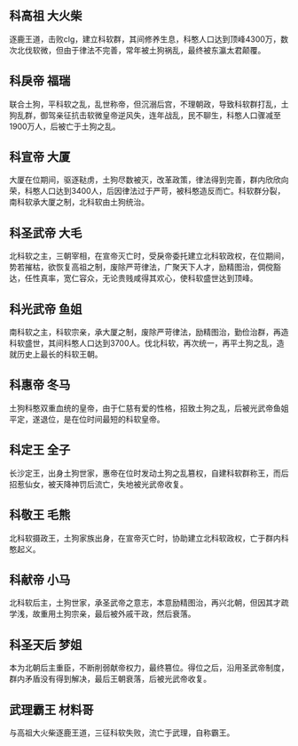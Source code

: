 ## 科高祖 大火柴

逐鹿王道，击败clg，建立科软群，其间修养生息，科憨人口达到顶峰4300万，数次北伐软微，但由于律法不完善，常年被土狗祸乱，最终被东瀛太君颠覆。

## 科戾帝 福瑞

联合土狗，平科软之乱，乱世称帝，但沉溺后宫，不理朝政，导致科软群打乱，土狗乱群，御驾亲征抗击软微皇帝逆风失，连年战乱，民不聊生，科憨人口骤减至1900万人，后被亡于土狗之乱。

## 科宣帝 大厦

大厦在位期间，驱逐鞑虏，土狗尽数被灭，改革政策，律法得到完善，群内欣欣向荣，科憨人口达到3400人，后因律法过于严苛，被科憨造反而亡。科软群分裂，南科软承大厦之制，北科软由土狗统治。

## 科圣武帝 大毛

北科软之主，三朝宰相，在宣帝灭亡时，受戾帝委托建立北科软政权，在位期间，势若摧枯，欲恢复高祖之制，废除严苛律法，广聚天下人才，励精图治，倜傥豁达，任性真率，宽仁容众，无论贵贱咸得其欢心，使科软盛世达到顶峰。

## 科光武帝 鱼姐

南科软之主，科软宗亲，承大厦之制，废除严苛律法，励精图治，勤俭治群，再造科软盛世，其间科憨人口达到3700人。伐北科软，再次统一，再平土狗之乱，造就历史上最长的科软王朝。

## 科惠帝 冬马

土狗科憨双重血统的皇帝，由于仁慈有爱的性格，招致土狗之乱，后被光武帝鱼姐平定，遂退位，是在位时间最短的科软皇帝。

## 科定王  全子

长沙定王，出身土狗世家，惠帝在位时发动土狗之乱篡权，自建科软群称王，而后招惹仙女，被天降神罚后流亡，失地被光武帝收复。

## 科敬王 毛熊

北科软摄政王，土狗家族出身，在宣帝灭亡时，协助建立北科软政权，亡于群内科憨起义。

## 科献帝 小马

北科软后主，土狗世家，承圣武帝之意志，本意励精图治，再兴北朝，但因其才疏学浅，故重用土狗宗亲，最后被外戚干政，然后衰落。

## 科圣天后 梦姐

本为北朝后主重臣，不断削弱献帝权力，最终篡位。得位之后，沿用圣武帝制度，群内矛盾没有得到解决，最后王朝衰落，后被光武帝收复。

## 武理霸王 材料哥

与高祖大火柴逐鹿王道，三征科软失败，流亡于武理，自称霸王。

